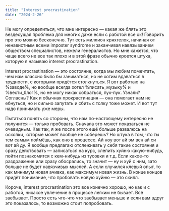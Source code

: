 ```yaml
---
title: "Interest procrastination"
date: "2024-2-26"
---
```


Не могу определиться, что мне интересно —  какая же блять это вездесущая проблема для многих даже если с работой все ок! Говорить про это можно бесконечно. Тут есть миллион кряхтелок, начиная от ненавистным всеми imposter syndrome и заканчивая навязыванием обществом специалистов, нежели генералистов. Но мне кажется, что чаще всего не все так плохо и в этой фразе обычно кроется штука, которую я называю interest procrastination. 

Interest procrastination — это состояние, когда мы любим помечтать, чем нам классно было бы заниматься, но не хотим вдаваться в трудности, с которыми придётся столкнуться. Я вот работаю на %заводе%, но вообще всегда хотел %писать_музыку% и %вести_блог%, но не могу никак собраться, пук-пук. Узнали? Согласны? Как и обычная прокрастинация —  она помогает нам не ебнуться, но и сильно запутать и сбить с толку тоже может. И вот тут надо принимать уже меры.

Пытаться понять со стороны, что нам по-настоящему интересно не получится — только пробовать. Сначала это может показаться не очевидным. Как так, я же после этого ещё больше развалюсь на осколки, которые может вообще не соберешь? Но штука в том, что ты тем самым поймёшь, как оно в процессе. Ай ноу вот ай эм вен ай си вот ай ду. Я вообще предлагаю отслеживать у себя такие состояния и сразу действовать — записаться на курс, слепить хуйню какую-нибудь, пойти познакомится с кем-нибудь из тусовки и т.д. Если какое-то раздражение или сразу обосрались, то значит — ну и хуй с ним, зато больше не будет навязчивых мыслей. А если случился клевый опыт, то как минимум новая ачивка, как максимум новая жизнь. В конце концов придёт понимание, что пробовать новую хуйню — это скилл. 

Короче, interest procrastination это все конечно хорошо, но как и с работой, никакое увлечение в процессе легким не бывает. Всё заебывает. Просто есть что-что что заебывает меньше и если вам вдруг это показалось, то возможно стоит попробовать.